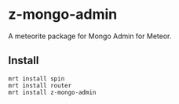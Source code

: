 z-mongo-admin
===============

A meteorite package for Mongo Admin for Meteor.

Install
----------
```
mrt install spin
mrt install router
mrt install z-mongo-admin
```
